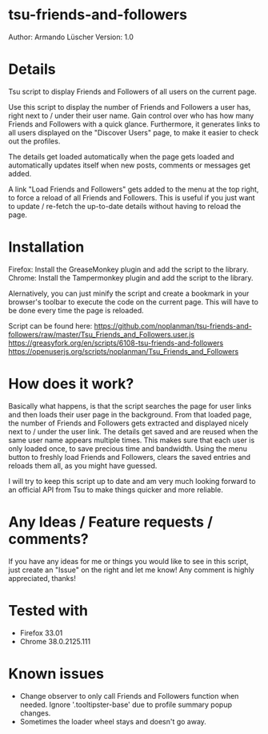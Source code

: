 tsu-friends-and-followers
=========================

Author:  Armando Lüscher
Version: 1.0

Details
=======

Tsu script to display Friends and Followers of all users on the current page.

Use this script to display the number of Friends and Followers a user has, right next to / under their user name.
Gain control over who has how many Friends and Followers with a quick glance.
Furthermore, it generates links to all users displayed on the "Discover Users" page, to make it easier to check out the profiles.

The details get loaded automatically when the page gets loaded and automatically updates itself when new posts, comments or messages get added.

A link "Load Friends and Followers" gets added to the menu at the top right, to force a reload of all Friends and Followers. This is useful if you just want to update / re-fetch the up-to-date details without having to reload the page.


Installation
============
Firefox: Install the GreaseMonkey plugin and add the script to the library.
Chrome: Install the Tampermonkey plugin and add the script to the library.

Alernatively, you can just minify the script and create a bookmark in your browser's toolbar to execute the code on the current page. This will have to be done every time the page is reloaded.

Script can be found here:
https://github.com/noplanman/tsu-friends-and-followers/raw/master/Tsu_Friends_and_Followers.user.js
https://greasyfork.org/en/scripts/6108-tsu-friends-and-followers
https://openuserjs.org/scripts/noplanman/Tsu_Friends_and_Followers

How does it work?
=================
Basically what happens, is that the script searches the page for user links and then loads their user page in the background. From that loaded page, the number of Friends and Followers gets extracted and displayed nicely next to / under the user link.
The details get saved and are reused when the same user name appears multiple times. This makes sure that each user is only loaded once, to save precious time and bandwidth. Using the menu button to freshly load Friends and Followers, clears the saved entries and reloads them all, as you might have guessed.

I will try to keep this script up to date and am very much looking forward to an official API from Tsu to make things quicker and more reliable.


Any Ideas / Feature requests / comments?
========================================
If you have any ideas for me or things you would like to see in this script, just create an "Issue" on the right and let me know!
Any comment is highly appreciated, thanks!


Tested with
===========
- Firefox 33.01
- Chrome 38.0.2125.111


Known issues
============
- Change observer to only call Friends and Followers function when needed. Ignore '.tooltipster-base' due to profile summary popup changes.
- Sometimes the loader wheel stays and doesn't go away.